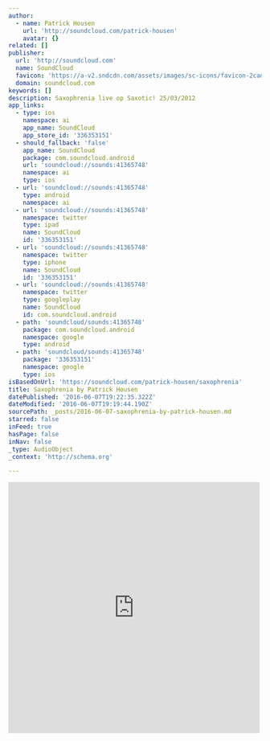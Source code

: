 ```yaml
---
author:
  - name: Patrick Housen
    url: 'http://soundcloud.com/patrick-housen'
    avatar: {}
related: []
publisher:
  url: 'http://soundcloud.com'
  name: SoundCloud
  favicon: 'https://a-v2.sndcdn.com/assets/images/sc-icons/favicon-2cadd14b.ico'
  domain: soundcloud.com
keywords: []
description: Saxophrenia live op Saxotic! 25/03/2012
app_links:
  - type: ios
    namespace: ai
    app_name: SoundCloud
    app_store_id: '336353151'
  - should_fallback: 'false'
    app_name: SoundCloud
    package: com.soundcloud.android
    url: 'soundcloud://sounds:41365748'
    namespace: ai
    type: ios
  - url: 'soundcloud://sounds:41365748'
    type: android
    namespace: ai
  - url: 'soundcloud://sounds:41365748'
    namespace: twitter
    type: ipad
    name: SoundCloud
    id: '336353151'
  - url: 'soundcloud://sounds:41365748'
    namespace: twitter
    type: iphone
    name: SoundCloud
    id: '336353151'
  - url: 'soundcloud://sounds:41365748'
    namespace: twitter
    type: googleplay
    name: SoundCloud
    id: com.soundcloud.android
  - path: 'soundcloud/sounds:41365748'
    package: com.soundcloud.android
    namespace: google
    type: android
  - path: 'soundcloud/sounds:41365748'
    package: '336353151'
    namespace: google
    type: ios
isBasedOnUrl: 'https://soundcloud.com/patrick-housen/saxophrenia'
title: Saxophrenia by Patrick Housen
datePublished: '2016-06-07T19:22:35.322Z'
dateModified: '2016-06-07T19:19:44.190Z'
sourcePath: _posts/2016-06-07-saxophrenia-by-patrick-housen.md
starred: false
inFeed: true
hasPage: false
inNav: false
_type: AudioObject
_context: 'http://schema.org'

---
```

<iframe src="https://cdn.embedly.com/widgets/media.html?src=https%3A%2F%2Fw.soundcloud.com%2Fplayer%2F%3Fvisual%3Dtrue%26url%3Dhttp%253A%252F%252Fapi.soundcloud.com%252Ftracks%252F41365748%26show_artwork%3Dtrue&amp;url=https%3A%2F%2Fsoundcloud.com%2Fpatrick-housen%2Fsaxophrenia&amp;image=http%3A%2F%2Fi1.sndcdn.com%2Fartworks-000020748295-olo0ct-t500x500.jpg&amp;key=b7d04c9b404c499eba89ee7072e1c4f7&amp;type=text%2Fhtml&amp;schema=soundcloud" width="500" height="500" scrolling="no" frameborder="0" allowfullscreen="" style=""></iframe>